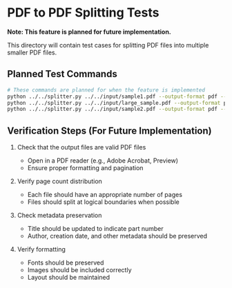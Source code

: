 # PDF to PDF Splitting Tests

**Note: This feature is planned for future implementation.**

This directory will contain test cases for splitting PDF files into multiple smaller PDF files.

## Planned Test Commands

```bash
# These commands are planned for when the feature is implemented
python ../../splitter.py ../../input/sample1.pdf --output-format pdf --output-dir ./
python ../../splitter.py ../../input/large_sample.pdf --output-format pdf --max-words 50000 --output-dir ./
python ../../splitter.py ../../input/sample2.pdf --output-format pdf --strict-boundaries --output-dir ./
```

## Verification Steps (For Future Implementation)

1. Check that the output files are valid PDF files
   - Open in a PDF reader (e.g., Adobe Acrobat, Preview)
   - Ensure proper formatting and pagination
   
2. Verify page count distribution
   - Each file should have an appropriate number of pages
   - Files should split at logical boundaries when possible
   
3. Check metadata preservation
   - Title should be updated to indicate part number
   - Author, creation date, and other metadata should be preserved
   
4. Verify formatting
   - Fonts should be preserved
   - Images should be included correctly
   - Layout should be maintained 